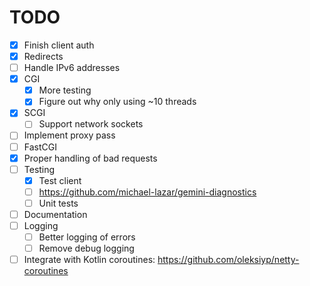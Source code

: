 # TODO

- [X] Finish client auth
- [X] Redirects
- [ ] Handle IPv6 addresses
- [X] CGI
  - [X] More testing
  - [X] Figure out why only using ~10 threads
- [X] SCGI
  - [ ] Support network sockets
- [ ] Implement proxy pass
- [ ] FastCGI
- [X] Proper handling of bad requests
- [ ] Testing
  - [X] Test client
  - [ ] https://github.com/michael-lazar/gemini-diagnostics
  - [ ] Unit tests
- [ ] Documentation
- [ ] Logging
  - [ ] Better logging of errors
  - [ ] Remove debug logging
- [ ] Integrate with Kotlin coroutines: https://github.com/oleksiyp/netty-coroutines
